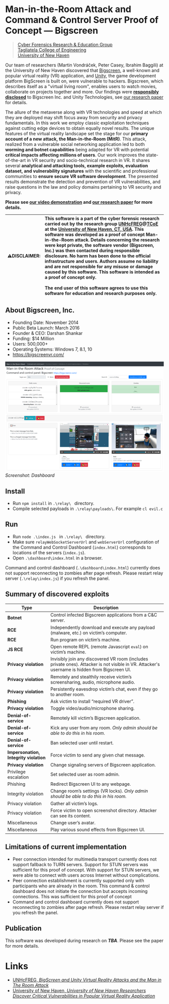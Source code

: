 <!--
Man-in-the-Room Attack and Command & Control Server Proof of Concept — Bigscreen

Vondracek Martin mvondracek vondracek.mar@gmail.com

Security and Forensics of Immersive Virtual Reality Social Applications
Cyber Forensics Research & Education Group                 https://www.unhcfreg.com/
Tagliatela College of Engineering                          https://www.newhaven.edu/engineering/
University of New Haven                                    https://www.newhaven.edu
300 Boston Post Rd, West Haven, CT 06516

DISCLAIMER: This software is a part of the cyber forensic research carried out by the research group UNHcFREG @ TCoE
at the University of New Haven, CT, USA. This software was developed as a proof of concept Man-in-the-Room attack.
Details concerning the research were kept private, the software vendor (Bigscreen, Inc.) was then contacted during
responsible disclosure. No harm has been done to the official infrastructure and users. Authors assume no liability
and are not responsible for any misuse or damage caused by this software. This software is intended as a proof
of concept only. The end user of this software agrees to use this software for education and research purposes only.

 -->
# Man-in-the-Room Attack and Command & Control Server Proof of Concept — Bigscreen
> [Cyber Forensics Research & Education Group](https://www.unhcfreg.com/)<br/>
> [Tagliatela College of Engineering](https://www.newhaven.edu/engineering/)<br/>
> [University of New Haven](https://www.newhaven.edu)

Our team of researchers (Martin Vondráček, Peter Casey, Ibrahim Baggili) at the University of New Haven discovered that [Bigscreen](https://www.bigscreenvr.com/), a well-known and popular virtual reality (VR) application, and [Unity](https://unity.com), the game development platform BigScreen is built on, were vulnerable to hackers. Bigscreen, which describes itself as a "virtual living room", enables users to watch movies, collaborate on projects together and more. Our findings were **[responsibly disclosed](./responsible%20disclosure%20reports/)** to Bigscreen Inc. and Unity Technologies, see [our research paper](#publication) for details.

The allure of the metaverse along with VR technologies and speed at which they are deployed may shift focus away from security and privacy fundamentals. In this work we employ classic exploitation techniques against cutting edge devices to obtain equally novel results. The unique features of the virtual reality landscape set the stage for our **primary account of a new attack, the Man-in-the-Room (MitR)**. This attack, realized from a vulnerable social networking application led to both **worming and botnet capabilities** being adapted for VR with potential **critical impacts affecting millions of users**.
Our work improves the state-of-the-art in VR security and socio-technical research in VR. It shares several **analytical and attacking tools, example exploits, evaluation dataset, and vulnerability signatures** with the scientific and professional communities to **ensure secure VR software development**. The presented results demonstrate the detection and prevention of VR vulnerabilities, and raise questions in the law and policy domains pertaining to VR security and privacy.

**Please see [our video demonstration](https://youtu.be/N_Z3mfzLZME) and [our research paper](#publication) for more details.**

| ⚠️**DISCLAIMER:** | This software is a part of the cyber forensic research carried out by the research group [UNHcFREG](https://www.unhcfreg.com/)@[TCoE](https://www.newhaven.edu/engineering/) at the [University of New Haven, CT, USA](https://www.newhaven.edu). This software was developed as a proof of concept Man-in-the-Room attack. Details concerning the research were kept private, the software vendor (Bigscreen, Inc.) was then contacted during responsible disclosure. No harm has been done to the official infrastructure and users. Authors assume no liability and are not responsible for any misuse or damage caused by this software. This software is intended as a proof of concept only.<br/><br/>The end user of this software agrees to use this software for education and research purposes only. |
| --- | :--- |




## About Bigscreen, Inc.
- Founding Date: November 2014
- Public Beta Launch: March 2016
- Founder & CEO: Darshan Shankar
- Funding: $14 Million
- Users: 500,000+
- Operating Systems: Windows 7, 8.1, 10
- https://bigscreenvr.com/

![Screenshot: Dashboard](/doc/screenshot.png)
*Screenshot: Dashboard*

## Install
- Run `npm install` in `.\relay\ ` directory.
- Compile selected payloads in `.\relay\payloads\`. For example `cl evil.c`

## Run
- Run `node .\index.js ` in `.\relay\ ` directory.
- Make sure `relayWebSocketServerUrl` and `webServerUrl` configuration of the Command and Control Dashboard (`index.html`)
   corresponds to locations of the servers (`index.js`).
- Open `.\dashboard\index.html` in a browser.
 
 Command and control dashboard (`.\dashboard\index.html`) currently does not support reconnecting to zombies after page
 refresh. Please restart relay server (`.\relay\index.js`) if you refresh the panel. 

## Summary of discovered exploits
Type                     | Description
-------------------------|------------
**Botnet**               | Control infected Bigscreen applications from a C&C server.
**RCE**                  | Independently download and execute any payload (malware, etc.) on victim’s computer.
**RCE**                  | Run program on victim’s machine.	
**JS RCE**               | Open remote REPL (remote Javascript `eval`) on victim’s machine.	
**Privacy violation**    | Invisibly join any discovered VR room (includes private ones). Attacker is not visible in VR. Attacker's username is hidden from Bigscreen UI.
**Privacy violation**    | Remotely and stealthily receive victim’s screensharing, audio, microphone audio.	 
**Privacy violation**    | Persistently eavesdrop victim’s chat, even if they go to another room.
**Phishing**             | Ask victim to install “required VR driver”.
**Privacy violation**    | Toggle video/audio/microphone sharing.	 
**Denial-of-service**    | Remotely kill victim’s Bigscreen application.	
**Denial-of-service**    | Kick any user from any room. *Only admin should be able to do this in his room*.	
**Denial-of-service**    | Ban selected user until restart.	
**Impersonation,<br/>Integrity&nbsp;violation** | Force victim to send any given chat message.	
**Privacy violation**    | Change signaling servers of Bigscreen application.	 
Privilege escalation     | Set selected user as room admin.	
Phishing                 | Redirect Bigscreen UI to any webpage.	
Integrity violation      | Change room’s settings (VR locks). *Only admin should be able to do this in his room.* 
Privacy violation        | Gather all victim’s logs.	 
Privacy violation        | Force victim to open screenshot directory. Attacker can see its content.	 
Miscellaneous            | Change user’s avatar.
Miscellaneous            | Play various sound effects from Bigscreen UI.


## Limitations of current implementation
- Peer connection intended for multimedia transport currently does not support fallback to TURN servers. Support for
  STUN servers was sufficient for this proof of concept. With support for STUN servers, we were able to connect
  with users across Internet without complications.
- Peer connection establishment is currently supported only with participants who are already in the room.
  This command & control dashboard does not initiate the connection but accepts incoming connections. This was sufficient
  for this proof of concept
- Command and control dashboard currently does not support reconnecting to zombies after page refresh. Please restart relay
  server if you refresh the panel.


## Publication

This software was developed during research on ***TBA***.
Please see the paper for more details.


# Links

- [UNHcFREG, *BigScreen and Unity Virtual Reality Attacks and the Man in The Room Attack*](https://www.unhcfreg.com/single-post/2019/02/19/bigscreen-and-unity-virtual-reality-attacks)
- [University of New Haven, *University of New Haven Researchers Discover Critical Vulnerabilities in Popular Virtual Reality Application*](https://www.newhaven.edu/news/releases/2019/discover-vulnerabilities-virtual-reality-app.php)
